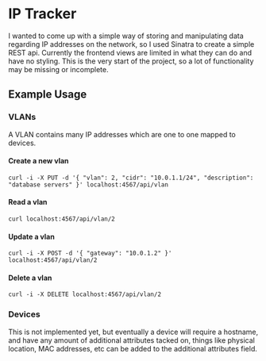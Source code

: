 # IP Tracker #
I wanted to come up with a simple way of storing and manipulating data regarding IP addresses on the network, so I used Sinatra to create a simple REST api. Currently the frontend views are limited in what they can do and have no styling. This is the very start of the project, so a lot of functionality may be missing or incomplete.

## Example Usage ##
### VLANs ###
A VLAN contains many IP addresses which are one to one mapped to devices.
#### Create a new vlan ####
    curl -i -X PUT -d '{ "vlan": 2, "cidr": "10.0.1.1/24", "description": "database servers" }' localhost:4567/api/vlan
#### Read a vlan ####
    curl localhost:4567/api/vlan/2
#### Update a vlan ####
    curl -i -X POST -d '{ "gateway": "10.0.1.2" }' localhost:4567/api/vlan/2
#### Delete a vlan ####
    curl -i -X DELETE localhost:4567/api/vlan/2
### Devices ###
This is not implemented yet, but eventually a device will require a hostname, and have any amount of additional attributes tacked on, things like physical location, MAC addresses, etc can be added to the additional attributes field.
